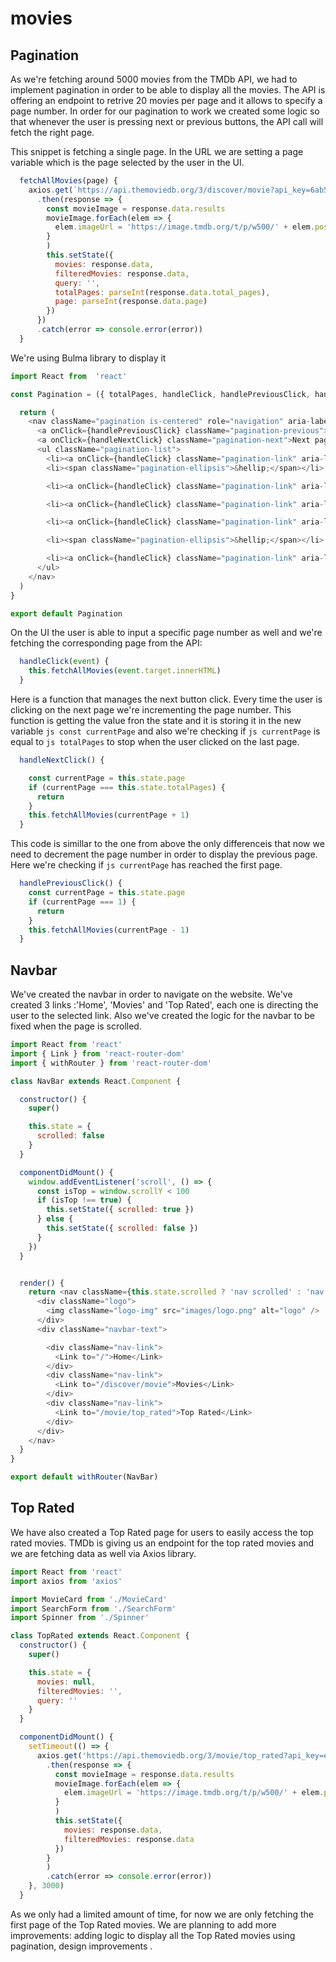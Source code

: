# movies

## Pagination

As we're fetching around 5000 movies from the TMDb API, we had to implement pagination in order to be able to display all the movies. The API is offering an endpoint to retrive 20 movies per page and it allows to specify a page number. In order for our pagination to work we created some logic so that whenever the user is pressing next or previous buttons, the API call will fetch the right page.



This snippet is fetching a single page. In the URL we are setting a page variable which is the page selected by the user in the UI.
```js
  fetchAllMovies(page) {
    axios.get(`https://api.themoviedb.org/3/discover/movie?api_key=6ab51da28effd684f4d12eaf8d20b33c&language=en-US&sort_by=popularity.desc&include_adult=false&include_video=false&page=${page}`)
      .then(response => {
        const movieImage = response.data.results
        movieImage.forEach(elem => {
          elem.imageUrl = 'https://image.tmdb.org/t/p/w500/' + elem.poster_path
        }
        )
        this.setState({
          movies: response.data,
          filteredMovies: response.data,
          query: '',
          totalPages: parseInt(response.data.total_pages),
          page: parseInt(response.data.page)
        })
      })
      .catch(error => console.error(error))
  }
```

We're using Bulma library to display it
```js
import React from  'react'

const Pagination = ({ totalPages, handleClick, handlePreviousClick, handleNextClick, page }) => {

  return (
    <nav className="pagination is-centered" role="navigation" aria-label="pagination">
      <a onClick={handlePreviousClick} className="pagination-previous">Previous</a>
      <a onClick={handleNextClick} className="pagination-next">Next page</a>
      <ul className="pagination-list">
        <li><a onClick={handleClick} className="pagination-link" aria-label="Goto page 1">1</a></li>
        <li><span className="pagination-ellipsis">&hellip;</span></li>

        <li><a onClick={handleClick} className="pagination-link" aria-label="Goto page 45">100</a></li>

        <li><a onClick={handleClick} className="pagination-link" aria-label="Page 46" aria-current="page">200</a></li>

        <li><a onClick={handleClick} className="pagination-link" aria-label="Goto page 47">300</a></li>

        <li><span className="pagination-ellipsis">&hellip;</span></li>

        <li><a onClick={handleClick} className="pagination-link" aria-label="Goto page 86">{totalPages}</a></li>
      </ul>
    </nav>
  )
}

export default Pagination
```

On the UI the user is able to input a specific page number as well and we're fetching the corresponding page from the API:

```js
  handleClick(event) {
    this.fetchAllMovies(event.target.innerHTML)
  }
```


Here is a function that manages the next button click. Every time the user is clicking on the next page we're incrementing the page number.
This function is getting the value fron the state and it is storing it in the new variable ```js const currentPage``` and also we're checking if ```js currentPage``` is equal to ```js totalPages``` to stop when the user clicked on the last page.

```js
  handleNextClick() {

    const currentPage = this.state.page
    if (currentPage === this.state.totalPages) {
      return
    }
    this.fetchAllMovies(currentPage + 1)
  }
```

This code is simillar to the one from above the only differenceis that now we need to decrement the page number in order to display the previous page. Here we're checking if  ```js currentPage``` has reached the first page.

```js
  handlePreviousClick() {
    const currentPage = this.state.page
    if (currentPage === 1) {
      return
    }
    this.fetchAllMovies(currentPage - 1)
  }
```

## Navbar

We've created the navbar in order to navigate on the website. We've created 3 links :'Home', 'Movies' and 'Top Rated', each one is directing the user to the selected link. Also we've created the logic for the navbar to be fixed when the page is scrolled.

```js
import React from 'react'
import { Link } from 'react-router-dom'
import { withRouter } from 'react-router-dom'

class NavBar extends React.Component {

  constructor() {
    super()

    this.state = {
      scrolled: false
    }
  }

  componentDidMount() {
    window.addEventListener('scroll', () => {
      const isTop = window.scrollY < 100
      if (isTop !== true) {
        this.setState({ scrolled: true })
      } else {
        this.setState({ scrolled: false })
      }
    })
  }


  render() {
    return <nav className={this.state.scrolled ? 'nav scrolled' : 'nav'}>
      <div className="logo">
        <img className="logo-img" src="images/logo.png" alt="logo" />
      </div>
      <div className="navbar-text">

        <div className="nav-link">
          <Link to="/">Home</Link>
        </div>
        <div className="nav-link">
          <Link to="/discover/movie">Movies</Link>
        </div>
        <div className="nav-link">
          <Link to="/movie/top_rated">Top Rated</Link>
        </div>
      </div>
    </nav>
  }
}

export default withRouter(NavBar)
```

## Top Rated

We have also created a Top Rated page for users to easily access the top rated movies. TMDb is giving us an endpoint for the top rated movies and we are fetching data as well via Axios library.


```js
import React from 'react'
import axios from 'axios'

import MovieCard from './MovieCard'
import SearchForm from './SearchForm'
import Spinner from './Spinner'

class TopRated extends React.Component {
  constructor() {
    super()

    this.state = {
      movies: null,
      filteredMovies: '',
      query: ''
    }
  }

  componentDidMount() {
    setTimeout(() => {
      axios.get('https://api.themoviedb.org/3/movie/top_rated?api_key=e79232e0769deab0fb7d2a75a986d143&language=en-US&page=1')
        .then(response => {
          const movieImage = response.data.results
          movieImage.forEach(elem => {
            elem.imageUrl = 'https://image.tmdb.org/t/p/w500/' + elem.poster_path
          }
          )
          this.setState({
            movies: response.data,
            filteredMovies: response.data
          })
        }
        )
        .catch(error => console.error(error))
    }, 3000)
  }
```

As we only had a limited amount of time, for now we are only fetching the first page of the Top Rated movies. We are planning to add more improvements: adding logic to display all the Top Rated movies using pagination, design improvements .